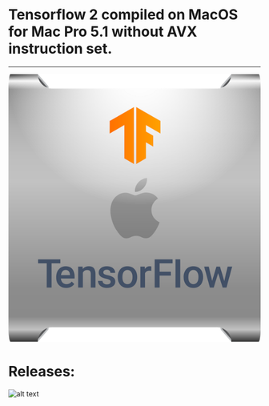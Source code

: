 # Tensorflow 2 compiled on MacOS for Mac Pro 5.1 without AVX instruction set.
--------------------
![alt text](https://raw.githubusercontent.com/alessandro893/tensorflow-macos-no_avx/master/tf-logo.png)
# Releases:
![alt text](https://github.com/alessandro893/tensorflow-macos-no_avx/releases)
